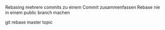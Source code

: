 Rebasing
mehrere commits zu einem Commit zusammenfassen
Rebase nie in einem public branch machen

git rebase master topic
